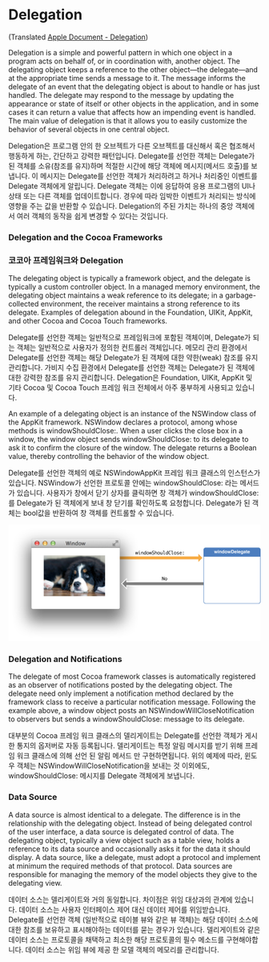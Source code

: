 # Delegation

(Translated [Apple Document - Delegation](https://developer.apple.com/library/content/documentation/General/Conceptual/DevPedia-CocoaCore/Delegation.html))

Delegation is a simple and powerful pattern in which one object in a program acts on behalf of, or in coordination with, another object. The delegating object keeps a reference to the other object—the delegate—and at the appropriate time sends a message to it. The message informs the delegate of an event that the delegating object is about to handle or has just handled. The delegate may respond to the message by updating the appearance or state of itself or other objects in the application, and in some cases it can return a value that affects how an impending event is handled. The main value of delegation is that it allows you to easily customize the behavior of several objects in one central object.

Delegation은 프로그램 안의 한 오브젝트가 다른 오브젝트를 대신해서 혹은 협조해서 행동하게 하는, 간단하고 강력한 패턴입니다. Delegate를 선언한 객체는 Delegate가 된 객체를 소유(참조를 유지)하며 적절한 시간에 해당 객체에 메시지(메서드 호출)를 보냅니다. 이 메시지는 Delegate를 선언한 객체가 처리하려고 하거나 처리중인 이벤트를 Delegate 객체에게 알립니다. Delegate 객체는 이에 응답하여 응용 프로그램의 UI나 상태 또는 다른 객체를 업데이트합니다. 경우에 따라 임박한 이벤트가 처리되는 방식에 영향을 주는 값을 반환할 수 있습니다. Delegation의 주된 가치는 하나의 중앙 객체에서 여러 객체의 동작을 쉽게 변경할 수 있다는 것입니다.



### Delegation and the Cocoa Frameworks
### 코코아 프레임워크와 Delegation

The delegating object is typically a framework object, and the delegate is typically a custom controller object. In a managed memory environment, the delegating object maintains a weak reference to its delegate; in a garbage-collected environment, the receiver maintains a strong reference to its delegate. Examples of delegation abound in the Foundation, UIKit, AppKit, and other Cocoa and Cocoa Touch frameworks.

Delegate를 선언한 객체는 일반적으로 프레임워크에 포함된 객체이며, Delegate가 되는 객체는 일반적으로 사용자가 정의한 컨트롤러 객체입니다. 메모리 관리 환경에서 Delegate를 선언한 객체는 해당 Delegate가 된 객체에 대한 약한(weak) 참조를 유지 관리합니다. 가비지 수집 환경에서 Delegate를 선언한 객체는 Delegate가 된 객체에 대한 강력한 참조를 유지 관리합니다. Delegation은 Foundation, UIKit, AppKit 및 기타 Cocoa 및 Cocoa Touch 프레임 워크 전체에서 아주 풍부하게 사용되고 있습니다.

An example of a delegating object is an instance of the NSWindow class of the AppKit framework. NSWindow declares a protocol, among whose methods is windowShouldClose:. When a user clicks the close box in a window, the window object sends windowShouldClose: to its delegate to ask it to confirm the closure of the window. The delegate returns a Boolean value, thereby controlling the behavior of the window object.

Delegate를 선언한 객체의 예로 NSWindowAppKit 프레임 워크 클래스의 인스턴스가 있습니다. NSWindow가 선언한 프로토콜 안에는 windowShouldClose: 라는 메서드가 있습니다. 사용자가 창에서 닫기 상자를 클릭하면 창 객체가 windowShouldClose: 를 Delegate가 된 객체에게 보내 창 닫기를 확인하도록 요청합니다. Delegate가 된 객체는 bool값을 반환하여 창 객체를 컨트롤할 수 있습니다.

![](delegation_2x.png)

### Delegation and Notifications

The delegate of most Cocoa framework classes is automatically registered as an observer of notifications posted by the delegating object. The delegate need only implement a notification method declared by the framework class to receive a particular notification message. Following the example above, a window object posts an NSWindowWillCloseNotification to observers but sends a windowShouldClose: message to its delegate.

대부분의 Cocoa 프레임 워크 클래스의 델리게이트는 Delegate를 선언한 객체가 게시 한 통지의 옵저버로 자동 등록됩니다. 델리게이트는 특정 알림 메시지를 받기 위해 프레임 워크 클래스에 의해 선언 된 알림 메서드 만 구현하면됩니다. 위의 예제에 따라, 윈도우 객체는 NSWindowWillCloseNotification을 보내는 것 이외에도, windowShouldClose: 메시지를 Delegate 객체에게 보냅니다.



### Data Source

A data source is almost identical to a delegate. The difference is in the relationship with the delegating object. Instead of being delegated control of the user interface, a data source is delegated control of data. The delegating object, typically a view object such as a table view, holds a reference to its data source and occasionally asks it for the data it should display. A data source, like a delegate, must adopt a protocol and implement at minimum the required methods of that protocol. Data sources are responsible for managing the memory of the model objects they give to the delegating view.

데이터 소스는 델리게이트와 거의 동일합니다. 차이점은 위임 대상과의 관계에 있습니다. 데이터 소스는 사용자 인터페이스 제어 대신 데이터 제어를 위임받습니다. Delegate를 선언한 객체 (일반적으로 테이블 뷰와 같은 뷰 객체)는 해당 데이터 소스에 대한 참조를 보유하고 표시해야하는 데이터를 묻는 경우가 있습니다. 델리게이트와 같은 데이터 소스는 프로토콜을 채택하고 최소한 해당 프로토콜의 필수 메소드를 구현해야합니다. 데이터 소스는 위임 뷰에 제공 한 모델 객체의 메모리를 관리합니다.